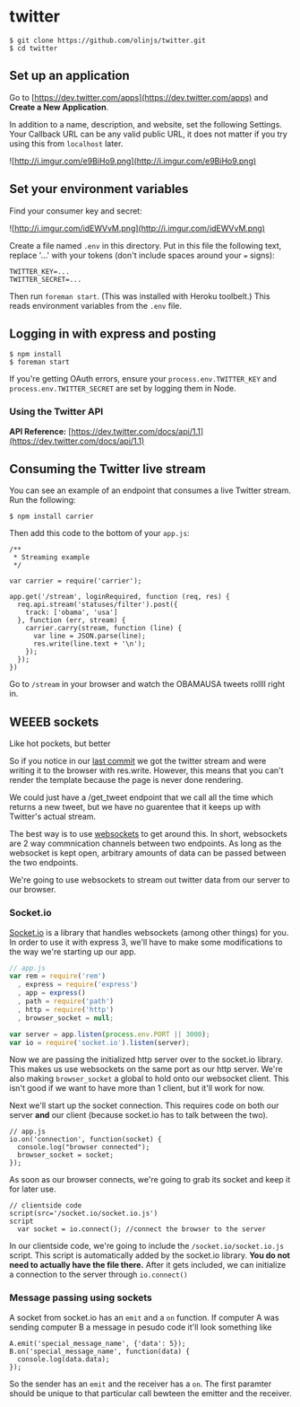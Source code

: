 # twitter

```
$ git clone https://github.com/olinjs/twitter.git
$ cd twitter
```

## Set up an application

Go to [https://dev.twitter.com/apps](https://dev.twitter.com/apps) and **Create a New Application**.

In addition to a name, description, and website, set the following Settings. Your Callback URL can be any valid public URL, it does not matter if you try using this from `localhost` later.

![http://i.imgur.com/e9BiHo9.png](http://i.imgur.com/e9BiHo9.png)


## Set your environment variables

Find your consumer key and secret:

![http://i.imgur.com/idEWVvM.png](http://i.imgur.com/idEWVvM.png)

Create a file named `.env` in this directory. Put in this file the following text, replace '...' with your tokens (don't include spaces around your `=` signs):

```
TWITTER_KEY=...
TWITTER_SECRET=...
```

Then run `foreman start`. (This was installed with Heroku toolbelt.) This reads environment variables from the `.env` file.


## Logging in with express and posting

```
$ npm install
$ foreman start
```

If you're getting OAuth errors, ensure your `process.env.TWITTER_KEY` and `process.env.TWITTER_SECRET` are set by logging them in Node.


### Using the Twitter API

**API Reference:** [https://dev.twitter.com/docs/api/1.1](https://dev.twitter.com/docs/api/1.1)


## Consuming the Twitter live stream

You can see an example of an endpoint that consumes a live Twitter stream. Run the following:

```
$ npm install carrier
```

Then add this code to the bottom of your `app.js`:

```
/**
 * Streaming example
 */

var carrier = require('carrier');

app.get('/stream', loginRequired, function (req, res) {
  req.api.stream('statuses/filter').post({
    track: ['obama', 'usa']
  }, function (err, stream) {
    carrier.carry(stream, function (line) {
      var line = JSON.parse(line);
      res.write(line.text + '\n');
    });
  });
})
```

Go to `/stream` in your browser and watch the OBAMAUSA tweets rollll right in.


## WEEEB sockets

Like hot pockets, but better

So if you notice in our [last commit](https://github.com/olinjs/twitter/tree/411ff1e1f291d70c1d61bda37cc5087cf61e2854) we got the twitter stream and were writing it to the browser with res.write. However, this means that you can't render the template because the page is never done rendering.

We could just have a /get_tweet endpoint that we call all the time which returns a new tweet, but we have no guarentee that it keeps up with Twitter's actual stream. 

The best way is to use [websockets](http://en.wikipedia.org/wiki/WebSocket) to get around this. In short, websockets are 2 way commnication channels between two endpoints. As long as the websocket is kept open, arbitrary amounts of data can be passed between the two endpoints.

We're going to use websockets to stream out twitter data from our server to our browser.

### Socket.io

[Socket.io](http://socket.io/) is a library that handles websockets (among other things) for you. In order to use it with express 3, we'll have to make some modifications to the way we're starting up our app.

```js
// app.js
var rem = require('rem')
  , express = require('express')
  , app = express()
  , path = require('path')
  , http = require('http')
  , browser_socket = null;

var server = app.listen(process.env.PORT || 3000);
var io = require('socket.io').listen(server);
```

Now we are passing the initialized http server over to the socket.io library. This makes us use websockets on the same port as our http server. We're also making `browser_socket` a global to hold onto our websocket client. This isn't good if we want to have more than 1 client, but it'll work for now.

Next we'll start up the socket connection. This requires code on both our server **and** our client (because socket.io has to talk between the two).

```
// app.js
io.on('connection', function(socket) {
  console.log("browser connected");
  browser_socket = socket;
});
```

As soon as our browser connects, we're going to grab its socket and keep it for later use.

```jade
// clientside code
script(src='/socket.io/socket.io.js')
script
  var socket = io.connect(); //connect the browser to the server
```

In our clientside code, we're going to include the `/socket.io/socket.io.js` script. This script is automatically added by the socket.io library. **You do not need to actually have the file there.** After it gets included, we can initialize a connection to the server through `io.connect()`

### Message passing using sockets

A socket from socket.io has an `emit` and a `on` function. If computer A was sending computer B a message in pesudo code it'll look something like

```
A.emit('special_message_name', {'data': 5});
B.on('special_message_name', function(data) {
  console.log(data.data);
});
```

So the sender has an `emit` and the receiver has a `on`. The first paramter should be unique to that particular call bewteen the emitter and the receiver. 
